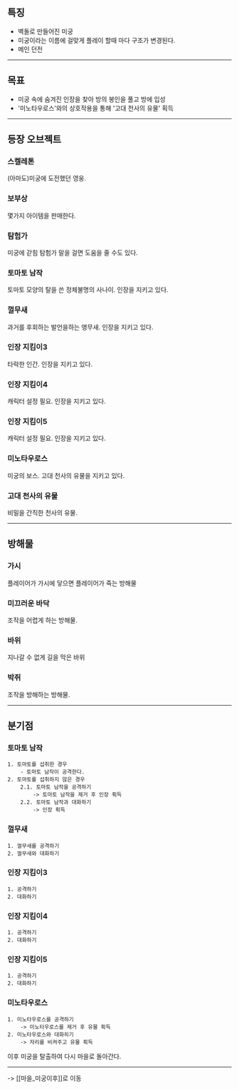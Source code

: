 ## 특징
- 벽돌로 만들어진 미궁
- 미궁이라는 이름에 걸맞게 플레이 할때 마다 구조가 변경된다.
- 메인 던전
---
## 목표
- 미궁 속에 숨겨진 인장을 찾아 방의 봉인을 풀고 방에 입성
- '미노타우로스'와의 상호작용을 통해 '고대 천사의 유물' 획득
---
## 등장 오브젝트
### 스켈레톤
(아마도)미궁에 도전했던 영웅.
### 보부상
몇가지 아이템을 판매한다.
### 탐험가
미궁에 갇힘 탐험가 말을 걸면 도움을 줄 수도 있다.
### 토마토 남작
토마토 모양의 탈을 쓴 정체불명의 사나이. 인장을 지키고 있다.
### 껄무새
과거를 후회하는 발언을하는 앵무새. 인장을 지키고 있다.
### 인장 지킴이3
타락한 인간. 인장을 지키고 있다.
### 인장 지킴이4
캐릭터 설정 필요. 인장을 지키고 있다.
### 인장 지킴이5
캐릭터 설정 필요. 인장을 지키고 있다.
### 미노타우로스
미궁의 보스. 고대 천사의 유물을 지키고 있다.
### 고대 천사의 유물
비밀을 간직한 천사의 유물.

---
## 방해물
### 가시
플레이어가 가시에 닿으면 플레이어가 죽는 방해물
### 미끄러운 바닥
조작을 어렵게 하는 방해물.
### 바위
지나갈 수 없게 길을 막은 바위
### 박쥐
조작을 방해하는 방해물.

---
## 분기점
### 토마토 남작
	1. 토마토를 섭취한 경우
		- 토마토 남작이 공격한다.
	2. 토마토를 섭취하지 않은 경우
		2.1. 토마토 남작을 공격하기
			-> 토마토 남작을 제거 후 인장 획득
		2.2. 토마토 남작과 대화하기
			-> 인장 획득
### 껄무새
	1. 껄무새를 공격하기
	2. 껄무새와 대화하기
### 인장 지킴이3
	1. 공격하기
	2. 대화하기
### 인장 지킴이4
	1. 공격하기
	2. 대화하기
### 인장 지킴이5
	1. 공격하기
	2. 대화하기
### 미노타우로스
	1. 미노타우로스를 공격하기
		-> 미노타우로스를 제거 후 유물 획득
	2. 미노타우로스와 대화히기
		-> 자리를 비켜주고 유물 획득


이후 미궁을 탈출하여 다시 마을로 돌아간다.

---
-> [[마을_미궁이후]]로 이동